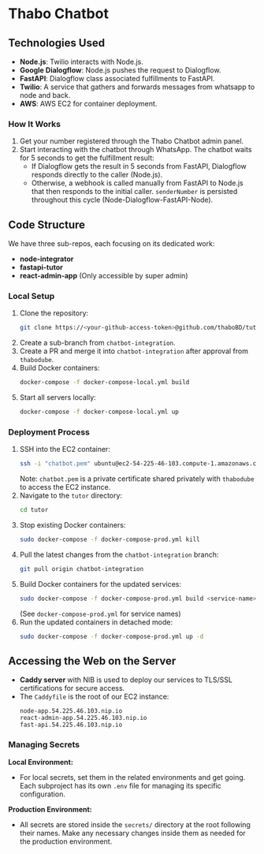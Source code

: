 # Thabo Chatbot

## Technologies Used
- **Node.js**: Twilio interacts with Node.js.
- **Google Dialogflow**: Node.js pushes the request to Dialogflow.
- **FastAPI**: Dialogflow class associated fulfillments to FastAPI.
- **Twilio**: A service that gathers and forwards messages from whatsapp to node and back.
- **AWS**: AWS EC2 for container deployment.

### How It Works
1. Get your number registered through the Thabo Chatbot admin panel.
2. Start interacting with the chatbot through WhatsApp. The chatbot waits for 5 seconds to get the fulfillment result:
   - If Dialogflow gets the result in 5 seconds from FastAPI, Dialogflow responds directly to the caller (Node.js).
   - Otherwise, a webhook is called manually from FastAPI to Node.js that then responds to the initial caller. `senderNumber` is persisted throughout this cycle (Node-Dialogflow-FastAPI-Node).

## Code Structure
We have three sub-repos, each focusing on its dedicated work:
- **node-integrator**
- **fastapi-tutor**
- **react-admin-app** (Only accessible by super admin)

### Local Setup
1. Clone the repository:
   ```bash
   git clone https://<your-github-access-token>@github.com/thaboBD/tutor.git
   ```
2. Create a sub-branch from `chatbot-integration`.
3. Create a PR and merge it into `chatbot-integration` after approval from `thabodube`.
4. Build Docker containers:
   ```bash
   docker-compose -f docker-compose-local.yml build
   ```
5. Start all servers locally:
   ```bash
   docker-compose -f docker-compose-local.yml up

   ```

### Deployment Process
1. SSH into the EC2 container:
   ```bash
   ssh -i "chatbot.pem" ubuntu@ec2-54-225-46-103.compute-1.amazonaws.com
   ```
   Note: `chatbot.pem` is a private certificate shared privately with `thabodube` to access the EC2 instance.
2. Navigate to the `tutor` directory:
   ```bash
   cd tutor
   ```
3. Stop existing Docker containers:
   ```bash
   sudo docker-compose -f docker-compose-prod.yml kill
   ```
4. Pull the latest changes from the `chatbot-integration` branch:
   ```bash
   git pull origin chatbot-integration
   ```
5. Build Docker containers for the updated services:
   ```bash
   sudo docker-compose -f docker-compose-prod.yml build <service-name>
   ```
   (See `docker-compose-prod.yml` for service names)
6. Run the updated containers in detached mode:
   ```bash
   sudo docker-compose -f docker-compose-prod.yml up -d
   ```

## Accessing the Web on the Server
- **Caddy server** with NIB is used to deploy our services to TLS/SSL certifications for secure access.
- The `Caddyfile` is the root of our EC2 instance:
  ```
  node-app.54.225.46.103.nip.io
  react-admin-app.54.225.46.103.nip.io
  fast-api.54.225.46.103.nip.io
  ```

### Managing Secrets

**Local Environment:**
- For local secrets, set them in the related environments and get going. Each subproject has its own `.env` file for managing its specific configuration.

**Production Environment:**
- All secrets are stored inside the `secrets/` directory at the root following their names. Make any necessary changes inside them as needed for the production environment.

